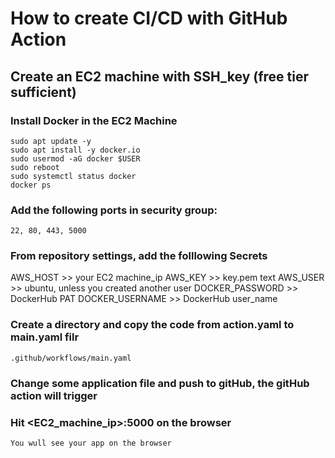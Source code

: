 # How to create CI/CD with GitHub Action

## Create an EC2 machine with SSH_key (free tier sufficient)

### Install Docker in the EC2 Machine

    sudo apt update -y
    sudo apt install -y docker.io
    sudo usermod -aG docker $USER
    sudo reboot
    sudo systemctl status docker
    docker ps


### Add the following ports in security group: 
    22, 80, 443, 5000


### From repository settings, add the folllowing Secrets
AWS_HOST >> your EC2 machine_ip
AWS_KEY >> key.pem text
AWS_USER >> ubuntu, unless you created another user
DOCKER_PASSWORD >> DockerHub PAT
DOCKER_USERNAME >> DockerHub user_name

### Create a directory and copy the code from action.yaml to main.yaml filr

    .github/workflows/main.yaml

### Change some application file and push to gitHub, the gitHub action will trigger

### Hit <EC2_machine_ip>:5000 on the browser
    You wull see your app on the browser